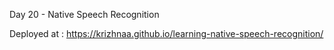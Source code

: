 Day 20 - Native Speech Recognition

Deployed at : https://krizhnaa.github.io/learning-native-speech-recognition/